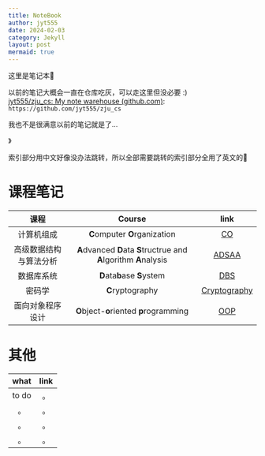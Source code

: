 ```yaml
---
title: NoteBook
author: jyt555
date: 2024-02-03
category: Jekyll
layout: post
mermaid: true
---
```


这里是笔记本:book:

以前的笔记大概会一直在仓库吃灰，可以走这里但没必要 :) <br/>
[jyt555/zju_cs: My note warehouse (github.com)](https://github.com/jyt555/zju_cs): `https://github.com/jyt555/zju_cs`

我也不是很满意以前的笔记就是了…

》

索引部分用中文好像没办法跳转，所以全部需要跳转的索引部分全用了英文的:anger:



# 课程笔记

|          课程          |                            Course                            |                             link                             |
| :--------------------: | :----------------------------------------------------------: | :----------------------------------------------------------: |
|       计算机组成       |                **C**omputer **O**rganization                 |      [CO](https://jyt555.github.io/2024-02-04-co.html)       |
| 高级数据结构与算法分析 | **A**dvanced **D**ata **S**tructrue and **A**lgorithm **A**nalysis |   [ADSAA](https://jyt555.github.io/2024-02-04-adsaa.html)    |
|       数据库系统       |                 **D**ata**b**ase **S**ystem                  |     [DBS](https://jyt555.github.io/2024-02-04-dbs.html)      |
|         密码学         |                       **C**ryptography                       | [Cryptography](https://jyt555.github.io/2024-02-04-cryptography.html) |
|    面向对象程序设计    |           **O**bject-**o**riented **p**rogramming            |     [OOP](https://jyt555.github.io/2024-02-04-oop.html)      |



# 其他

| what  | link |
| :---: | :--: |
| to do |  。  |
|  。   |  。  |
|  。   |  。  |
|  。   |  。  |